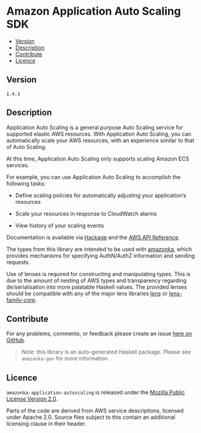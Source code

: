 # Amazon Application Auto Scaling SDK

* [Version](#version)
* [Description](#description)
* [Contribute](#contribute)
* [Licence](#licence)


## Version

`1.4.1`


## Description

Application Auto Scaling is a general purpose Auto Scaling service for
supported elastic AWS resources. With Application Auto Scaling, you can
automatically scale your AWS resources, with an experience similar to
that of Auto Scaling.

At this time, Application Auto Scaling only supports scaling Amazon ECS
services.

For example, you can use Application Auto Scaling to accomplish the
following tasks:

-   Define scaling policies for automatically adjusting your
    application’s resources

-   Scale your resources in response to CloudWatch alarms

-   View history of your scaling events

Documentation is available via [Hackage](http://hackage.haskell.org/package/amazonka-application-autoscaling)
and the [AWS API Reference](https://aws.amazon.com/documentation/).

The types from this library are intended to be used with [amazonka](http://hackage.haskell.org/package/amazonka),
which provides mechanisms for specifying AuthN/AuthZ information and sending requests.

Use of lenses is required for constructing and manipulating types.
This is due to the amount of nesting of AWS types and transparency regarding
de/serialisation into more palatable Haskell values.
The provided lenses should be compatible with any of the major lens libraries
[lens](http://hackage.haskell.org/package/lens) or [lens-family-core](http://hackage.haskell.org/package/lens-family-core).

## Contribute

For any problems, comments, or feedback please create an issue [here on GitHub](https://github.com/brendanhay/amazonka/issues).

> _Note:_ this library is an auto-generated Haskell package. Please see `amazonka-gen` for more information.


## Licence

`amazonka-application-autoscaling` is released under the [Mozilla Public License Version 2.0](http://www.mozilla.org/MPL/).

Parts of the code are derived from AWS service descriptions, licensed under Apache 2.0.
Source files subject to this contain an additional licensing clause in their header.
